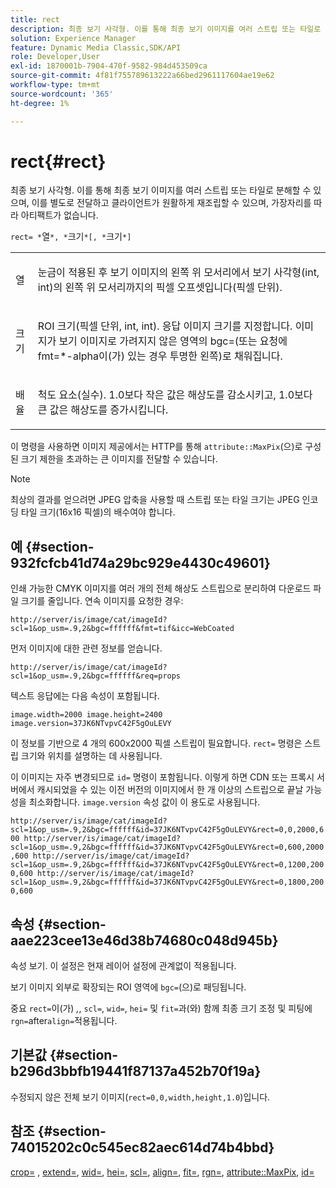 ```yaml
---
title: rect
description: 최종 보기 사각형. 이를 통해 최종 보기 이미지를 여러 스트립 또는 타일로 분해할 수 있으며, 이를 별도로 전달하고 클라이언트가 원활하게 재조립할 수 있으며, 가장자리를 따라 아티팩트가 없습니다.
solution: Experience Manager
feature: Dynamic Media Classic,SDK/API
role: Developer,User
exl-id: 1870001b-7904-470f-9582-984d453509ca
source-git-commit: 4f81f755789613222a66bed2961117604ae19e62
workflow-type: tm+mt
source-wordcount: '365'
ht-degree: 1%

---
```


# rect{#rect}

최종 보기 사각형. 이를 통해 최종 보기 이미지를 여러 스트립 또는 타일로 분해할 수 있으며, 이를 별도로 전달하고 클라이언트가 원활하게 재조립할 수 있으며, 가장자리를 따라 아티팩트가 없습니다.

`rect= *`열`*, *`크기`*[, *`크기`*]`

<table id="simpletable_69D112F85FA24EFCA727B398DC8ED699"> 
 <tr class="strow"> 
  <td class="stentry"> <p><span class="varname"> 열</span> </p> </td> 
  <td class="stentry"> <p><span class="varname"> 눈금</span>이 적용된 후 보기 이미지의 왼쪽 위 모서리에서 보기 사각형(int, int)의 왼쪽 위 모서리까지의 픽셀 오프셋입니다(픽셀 단위). </p></td> 
 </tr> 
 <tr class="strow"> 
  <td class="stentry"> <p><span class="varname"> 크기</span> </p></td> 
  <td class="stentry"> <p>ROI 크기(픽셀 단위, int, int). 응답 이미지 크기를 지정합니다. 이미지가 보기 이미지로 가려지지 않은 영역의 <span class="codeph"> bgc=</span>(또는 요청에 <span class="codeph"> fmt=*-alpha</span>이(가) 있는 경우 투명한 왼쪽)로 채워집니다. </p></td> 
 </tr> 
 <tr class="strow"> 
  <td class="stentry"> <p><span class="varname"> 배율</span> </p></td> 
  <td class="stentry"> <p>척도 요소(실수). 1.0보다 작은 값은 해상도를 감소시키고, 1.0보다 큰 값은 해상도를 증가시킵니다. </p></td> 
 </tr> 
</table>

이 명령을 사용하면 이미지 제공에서는 HTTP를 통해 `attribute::MaxPix`(으)로 구성된 크기 제한을 초과하는 큰 이미지를 전달할 수 있습니다.

>[!NOTE]
>
>최상의 결과를 얻으려면 JPEG 압축을 사용할 때 스트립 또는 타일 크기는 JPEG 인코딩 타일 크기(16x16 픽셀)의 배수여야 합니다.

## 예 {#section-932fcfcb41d74a29bc929e4430c49601}

인쇄 가능한 CMYK 이미지를 여러 개의 전체 해상도 스트립으로 분리하여 다운로드 파일 크기를 줄입니다. 연속 이미지를 요청한 경우:

`http://server/is/image/cat/imageId?scl=1&op_usm=.9,2&bgc=ffffff&fmt=tif&icc=WebCoated`

먼저 이미지에 대한 관련 정보를 얻습니다.

`http://server/is/image/cat/imageId?scl=1&op_usm=.9,2&bgc=ffffff&req=props`

텍스트 응답에는 다음 속성이 포함됩니다.

`image.width=2000 image.height=2400 image.version=37JK6NTvpvC42F5gOuLEVY`

이 정보를 기반으로 4 개의 600x2000 픽셀 스트립이 필요합니다. `rect=` 명령은 스트립 크기와 위치를 설명하는 데 사용됩니다.

이 이미지는 자주 변경되므로 `id=` 명령이 포함됩니다. 이렇게 하면 CDN 또는 프록시 서버에서 캐시되었을 수 있는 이전 버전의 이미지에서 한 개 이상의 스트립으로 끝날 가능성을 최소화합니다. `image.version` 속성 값이 이 용도로 사용됩니다.

`http://server/is/image/cat/imageId?scl=1&op_usm=.9,2&bgc=ffffff&id=37JK6NTvpvC42F5gOuLEVY&rect=0,0,2000,600 http://server/is/image/cat/imageId?scl=1&op_usm=.9,2&bgc=ffffff&id=37JK6NTvpvC42F5gOuLEVY&rect=0,600,2000,600 http://server/is/image/cat/imageId?scl=1&op_usm=.9,2&bgc=ffffff&id=37JK6NTvpvC42F5gOuLEVY&rect=0,1200,2000,600 http://server/is/image/cat/imageId?scl=1&op_usm=.9,2&bgc=ffffff&id=37JK6NTvpvC42F5gOuLEVY&rect=0,1800,2000,600`

## 속성 {#section-aae223cee13e46d38b74680c048d945b}

속성 보기. 이 설정은 현재 레이어 설정에 관계없이 적용됩니다.

보기 이미지 외부로 확장되는 ROI 영역에 `bgc=`(으)로 패딩됩니다.

중요 `rect=`이(가) *,*, `scl=`, `wid=`, `hei=` 및 `fit=`과(와) 함께 최종 크기 조정 및 피팅에 `rgn=`after`align=`적용됩니다.

## 기본값 {#section-b296d3bbfb19441f87137a452b70f19a}

수정되지 않은 전체 보기 이미지(`rect=0,0,width,height,1.0`)입니다.

## 참조 {#section-74015202c0c545ec82aec614d74b4bbd}

[crop=](../../../../../is-api/http-ref/image-serving-api-ref/c-http-protocol-reference/c-command-reference/r-crop.md#reference-6fd0f6399966446ab4425ce050572eab) , [extend=](../../../../../is-api/http-ref/image-serving-api-ref/c-http-protocol-reference/c-command-reference/r-extend.md#reference-7e9156beb285459d830e2d56782a74ac), [wid=](../../../../../is-api/http-ref/image-serving-api-ref/c-http-protocol-reference/c-command-reference/r-is-http-wid.md#reference-bfeadcb67bf4485f851eb21345527e47), [hei=](../../../../../is-api/http-ref/image-serving-api-ref/c-http-protocol-reference/c-command-reference/r-is-http-hei.md#reference-6d6f556ccc0e4b98a815e8a5c1944a96), [scl=](../../../../../is-api/http-ref/image-serving-api-ref/c-http-protocol-reference/c-command-reference/r-scl.md#reference-b2a74e493d0d407e98fe350551ba3fcc), [align=](../../../../../is-api/http-ref/image-serving-api-ref/c-http-protocol-reference/c-command-reference/r-align.md#reference-b7d6b87c75124d78884f916dd6544bc7), [fit=](../../../../../is-api/http-ref/image-serving-api-ref/c-http-protocol-reference/c-command-reference/r-fit.md#reference-f11bff6d93d143d6b135de3a923bc989), [rgn=](../../../../../is-api/http-ref/image-serving-api-ref/c-http-protocol-reference/c-command-reference/r-rgn.md#reference-daa9b80e0d8c4b1aa67d116b578d592f), [attribute::MaxPix](../../../../../is-api/image-catalog/image-serving-api-ref/c-image-catalog-reference/c-attributes-reference/r-maxpix.md#reference-e167d396ac794079ba8b5e6eb16eeda5), [id=](../../../../../is-api/http-ref/image-serving-api-ref/c-http-protocol-reference/c-command-reference/r-id.md#reference-60661184deb3420998779724244fcfa0)
